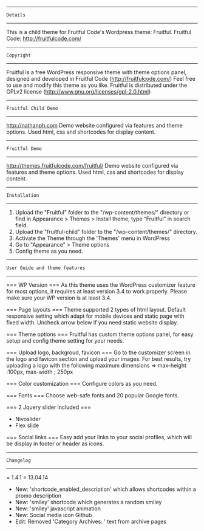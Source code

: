 -------------------------------------------------------
	Details
-------------------------------------------------------

This is a child theme for Fruitful Code's Wordpress theme: Fruitful.
Fruitful Code: http://fruitfulcode.com/

-------------------------------------------------------
	Copyright
-------------------------------------------------------

Fruitful is a free WordPress responsive theme with theme options panel, designed and developed in Fruitful Code (http://fruitfulcode.com/)
Feel free to use and modify this theme as you like.
Fruitful is distributed under the GPLv2 license (http://www.gnu.org/licenses/gpl-2.0.html)

-------------------------------------------------------
    Fruitful Child Demo
-------------------------------------------------------

http://nathanph.com
Demo website configured via features and theme options. Used html, css and shortcodes for display content.

-------------------------------------------------------
    Fruitful Demo
-------------------------------------------------------

http://themes.fruitfulcode.com/fruitful/
Demo website configured via features and theme options. Used html, css and shortcodes for display content.

-------------------------------------------------------
    Installation
-------------------------------------------------------

1. Upload the "Fruitful" folder to the "/wp-content/themes/" directory
or find in Appearance > Themes > Install theme, type “Fruitful” in search field.
2. Upload the "fruitful-child" folder to the "/wp-content/themes/" directory.
3. Activate the Theme through the 'Themes' menu in WordPress
4. Go to "Appearance" > Theme options
5. Config theme as you need.

-------------------------------------------------------
    User Guide and theme features
-------------------------------------------------------

=== WP Version ===
As this theme uses the WordPress customizer feature for most options, it requires at least version 3.4 to work properly.
Please make sure your WP version is at least 3.4.

=== Page layouts ===
Theme supported 2 types of html layout. Default responsive setting which adapt for mobile devices and static page with fixed width.
Uncheck arrow below if you need static website display.

=== Theme options ===
Fruitful has custom theme options panel, for easy setup and config theme setting for your needs.

=== Upload logo, backgroud, favicon ===
Go to the customizer screen in the logo and favicon section and upload your images.
For best results, try uploading a logo with the following maximum dimensions => max-height :100px, max-width ; 250px

=== Color customization ===
Configure colors as you need.

=== Fonts ===
Choose web-safe fonts and 20 popular Google fonts.

=== 2 Jquery slider included ===
- Nivoslider
- Flex slide

=== Social links ===
Easy add your links to your social profiles, which will be display in footer or header as icons.

-------------------------------------------------------
    Changelog
-------------------------------------------------------

= 1.4.1 = 
13.04.14

* New: 'shortcode_enabled_description' which allows shortcodes within a promo description
* New: 'smiley' shortcode which generates a random smiley
* New: 'smiley' javascript animation
* New: Social media icon Github
* Edit: Removed 'Category Archives: ' text from archive pages

